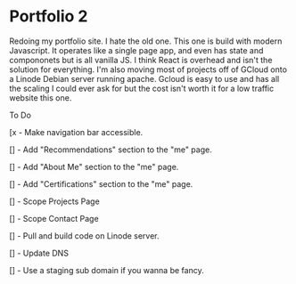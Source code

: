 # Portfolio 2 #

Redoing my portfolio site. I hate the old one. This one is build with modern Javascript. It operates like a single page app, and even has state and compononets but is all vanilla JS. I think React is overhead and isn't the solution for everything. I'm also moving most of projects off of GCloud onto a Linode Debian server running apache. Gcloud is easy to use and has all the scaling I could ever ask for but the cost isn't worth it for a low traffic website this one.

To Do

[x - Make navigation bar accessible.

[] - Add "Recommendations" section to the "me" page.

[] - Add "About Me" section to the "me" page.

[] - Add "Certifications" section to the "me" page.

[] - Scope Projects Page

[] - Scope Contact Page

[] - Pull and build code on Linode server.

[] - Update DNS

[] - Use a staging sub domain if you wanna be fancy.